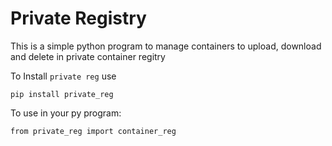 # Private Registry


This is a simple python program to manage containers to upload, download and delete in private container regitry



To Install `private reg` use

````
pip install private_reg
````

To use in your py program:
````
from private_reg import container_reg
````
